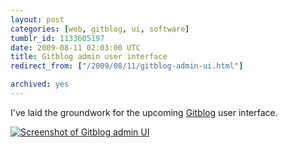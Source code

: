 ```yaml
---
layout: post
categories: [web, gitblog, ui, software]
tumblr_id: 1133605197  
date: 2009-08-11 02:03:00 UTC
title: Gitblog admin user interface
redirect_from: ["/2009/08/11/gitblog-admin-ui.html"]

archived: yes
---
```


I've laid the groundwork for the upcoming <a href="http://gitblog.se/">Gitblog</a> user interface.

<a href="http://farm4.static.flickr.com/3196/3811664770_d2d22f7e6d_o.png" title="Full size"><img src="//farm5.static.flickr.com/4144/4992519195_1cf0fa3339_o.png" alt="Screenshot of Gitblog admin UI" /></a>
